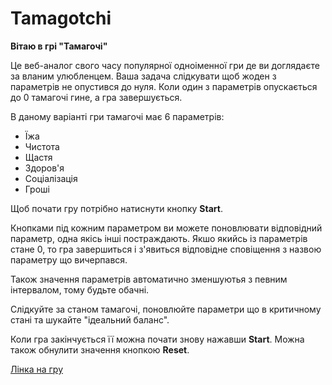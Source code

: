 # Tamagotchi

**Вітаю в грі "Тамагочі"**

Це веб-аналог свого часу популярної одноіменної гри де ви доглядаєте за вланим улюбленцем. Ваша задача слідкувати щоб жоден з параметрів не опустився до нуля. Коли один з параметрів опускається до 0 тамагочі гине, а гра завершується.

В даному варіанті гри тамагочі має 6 параметрів:

- Їжа
- Чистота
- Щастя
- Здоров'я
- Соціалізація
- Гроші

Щоб почати гру потрібно натиснути кнопку **Start**.

Кнопками під кожним параметром ви можете поновлювати відповідний параметр, одна якісь інші постраждають. Якшо якийсь із параметрів стане 0, то гра завершиться і з'явиться відповідне сповіщення з назвою параметру що вичерпався.

Також значення параметрів автоматично зменшуютья з певним інтервалом, тому будьте обачні.

Слідкуйте за станом тамагочі, поновлюйте параметри що в критичному стані та шукайте "ідеальний баланс".

Коли гра закінчується її можна почати знову нажавши **Start**. Можна також обнулити значення кнопкою **Reset**.

[Лінка на гру](https://andrewvitrenko.github.io/exam/)
